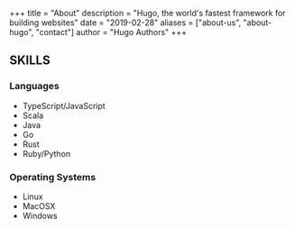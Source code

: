 +++
title = "About"
description = "Hugo, the world's fastest framework for building websites"
date = "2019-02-28"
aliases = ["about-us", "about-hugo", "contact"]
author = "Hugo Authors"
+++

## SKILLS

### Languages
 - TypeScript/JavaScript
 - Scala
 - Java
 - Go
 - Rust
 - Ruby/Python

### Operating Systems
  - Linux
  - MacOSX
  - Windows
